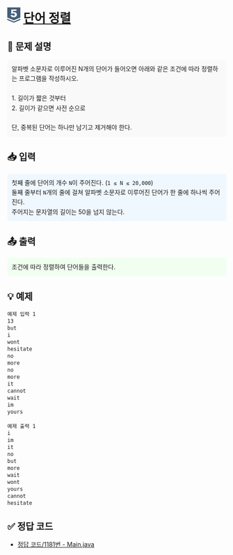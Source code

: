 <!-- ChatGPT를 사용하여 꾸몄습니다 -->
# <img src="https://github.com/GUBBIB/BaekJoonCode/blob/main/Tier_Img/Silver-5.svg" alt="티어그림" width="30px" height="35px"> [단어 정렬](https://www.acmicpc.net/problem/1181)

<h2>📝 문제 설명</h2>
<div style="background-color: #f9f9f9; padding: 10px; border-radius: 5px; line-height: 1.6;">
    알파벳 소문자로 이루어진 N개의 단어가 들어오면 아래와 같은 조건에 따라 정렬하는 프로그램을 작성하시오.<br><br>
    1. 길이가 짧은 것부터<br>
    2. 길이가 같으면 사전 순으로<br><br>
    단, 중복된 단어는 하나만 남기고 제거해야 한다.
</div>

<h2>📥 입력</h2>
<div style="background-color: #f0f8ff; padding: 10px; border-radius: 5px; line-height: 1.6;">
    첫째 줄에 단어의 개수 <code>N</code>이 주어진다. (<code>1 ≤ N ≤ 20,000</code>)<br>
    둘째 줄부터 <code>N</code>개의 줄에 걸쳐 알파벳 소문자로 이루어진 단어가 한 줄에 하나씩 주어진다.<br>
    주어지는 문자열의 길이는 50을 넘지 않는다.
</div>

<h2>📤 출력</h2>
<div style="background-color: #f0fff0; padding: 10px; border-radius: 5px; line-height: 1.6;">
    조건에 따라 정렬하여 단어들을 출력한다.
</div>

<h2>💡 예제</h2>

```plaintext
예제 입력 1
13
but
i
wont
hesitate
no
more
no
more
it
cannot
wait
im
yours

예제 출력 1
i
im
it
no
but
more
wait
wont
yours
cannot
hesitate
```

## ✅ 정답 코드
- [정답 코드/1181번 - Main.java](https://github.com/GUBBIB/BaekJoonCode/tree/main/Silver/1181%EB%B2%88%20-%20%EB%8B%A8%EC%96%B4%20%EC%A0%95%EB%A0%AC/%EC%A0%95%EB%8B%B5%EC%BD%94%EB%93%9C)